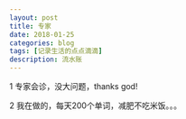 ```yaml
---
layout: post
title: 专家
date: 2018-01-25
categories: blog
tags: [记录生活的点点滴滴]
description: 流水账
---
```


1 专家会诊，没大问题，thanks god!

2 我在做的，每天200个单词，减肥不吃米饭。。。

